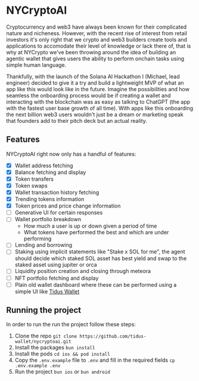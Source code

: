 # NYCryptoAI

Cryptocurrency and web3 have always been known for their complicated nature and nicheness. However, with the recent rise of interest from retail investors it's only right that we crypto and web3 builders create tools and applications to accomodate their level of knowledge or lack there of, that is why at NYCrypto we've been throwing around the idea of building an agentic wallet that gives users the ability to perform onchain tasks using simple human language.

Thankfully, with the launch of the Solana AI Hackathon I (Michael, lead engineer) decided to give it a try and build a lightweight MVP of what an app like this would look like in the future. Imagine the possibilities and how seamless the onboarding process would be if creating a wallet and interacting with the blockchain was as easy as talking to ChatGPT (the app with the fastest user base growth of all time). With apps like this onboarding the next billion web3 users wouldn't just be a dream or marketing speak that founders add to their pitch deck but an actual reality.

## Features

NYCryptoAI right now only has a handful of features:

- [x] Wallet address fetching
- [x] Balance fetching and display
- [x] Token transfers
- [x] Token swaps
- [x] Wallet transaction history fetching
- [x] Trending tokens information
- [x] Token prices and price change information
- [ ] Generative UI for certain responses
- [ ] Wallet portfolio breakdown
  - How much a user is up or down given a period of time
  - What tokens have performed the best and which are under performing
- [ ] Lending and borrowing
- [ ] Staking using implicit statements like "Stake x SOL for me", the agent should decide which staked SOL asset has best yield and swap to the staked asset using jupiter or orca
- [ ] Liquidity position creation and closing through meteora
- [ ] NFT portfolio fetching and display
- [ ] Plain old wallet dashboard where these can be performed using a simple UI like [Tidus Wallet](https://tiduswallet.com)

## Running the project

In order to run the run the project follow these steps:

1. Clone the repo `git clone https://github.com/tidus-wallet/nycryptoai.git`
2. Install the packages `bun install`
3. Install the pods `cd ios && pod install`
4. Copy the `.env.example` file to `.env` and fill in the required fields `cp .env.example .env`
5. Run the project `bun ios` or `bun android`
